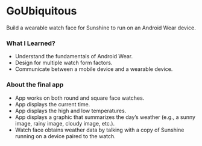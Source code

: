 # GoUbiquitous
Build a wearable watch face for Sunshine to run on an Android Wear device.

### What I Learned?
- Understand the fundamentals of Android Wear.
- Design for multiple watch form factors.
 - Communicate between a mobile device and a wearable device.

### About the final app

- App works on both round and square face watches.
- App displays the current time.
- App displays the high and low temperatures.
- App displays a graphic that summarizes the day’s weather (e.g., a sunny image, rainy image, cloudy image, etc.).
- Watch face obtains weather data by talking with a copy of Sunshine running on a device paired to the watch.
